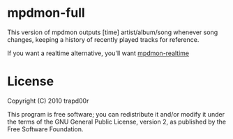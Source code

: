 mpdmon-full
===========
This version of mpdmon outputs [time] artist/album/song whenever song
changes, keeping a history of recently played tracks for reference.

If you want a realtime alternative, you'll want [mpdmon-realtime][1]

[1]:http://github.com/trapd00r/mpdmon-realtime "mpdmon-full"

 License
 =======
 Copyright (C) 2010 trapd00r

 This program is free software; you can redistribute it and/or modify it under
 the terms of the GNU General Public License, version 2, as published by the
 Free Software Foundation.
